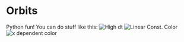 # Orbits
Python fun!
You can do stuff like this:
![High dt](https://github.com/ndiamant/Orbits/blob/master/mandala.png)
![Linear Const. Color](https://github.com/ndiamant/Orbits/blob/master/orbit_linear.png)
![x dependent color](https://github.com/ndiamant/Orbits/blob/master/x_color_dependence.png)
